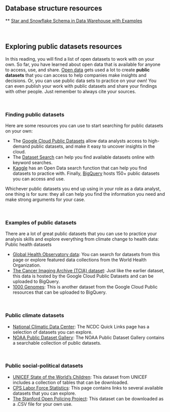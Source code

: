 ## Database structure resources

** [Star and Snowflake Schema in Data Warehouse with Examples](https://www.guru99.com/star-snowflake-data-warehousing.html)

&nbsp;

## Exploring public datasets resources

In this reading, you will find a list of open datasets to work with on your own. So far, you have learned about open data that is available for anyone to access, use, and share. [Open data](https://cloud.google.com/public-datasets) gets used a lot to create **public datasets** that you can access to help companies make insights and decisions. Or, you can use public data sets to practice on your own! You can even publish your work with public datasets and share your findings with other people. Just remember to always cite your sources. 

&nbsp;

### Finding public datasets 

Here are some resources you can use to start searching for public datasets on your own:

* The [Google Cloud Public Datasets](https://cloud.google.com/public-datasets) allow data analysts access to high-demand public datasets, and make it easy to uncover insights in the cloud. 
* The [Dataset Search](https://datasetsearch.research.google.com/) can help you find available datasets online with keyword searches. 
* [Kaggle](https://www.kaggle.com/datasets?utm_medium=paid&utm_source=google.com+search&utm_campaign=datasets&gclid=CjwKCAiAt9z-BRBCEiwA_bWv-L6PpACh6RzmrJjQjmNGCCE7kky1FCtc6Jf1qld-4NwDMYL0WsUyxBoCdwAQAvD_BwE) has an Open Data search function that can help you find datasets to practice with.
Finally, [BigQuery](https://cloud.google.com/bigquery/public-data) hosts 150+ public datasets you can access and use. 

Whichever public datasets you end up using in your role as a data analyst, one thing is for sure: they all can help you find the information you need and make strong arguments for your case.

&nbsp;

### Examples of public datasets

There are a lot of great public datasets that you can use to practice your analysis skills and explore everything from climate change to health data:
Public health datasets

* [Global Health Observatory data](https://www.who.int/data/collections): You can search for datasets from this page or explore featured data collections from the World Health Organization.  
* [The Cancer Imaging Archive (TCIA) dataset](https://cloud.google.com/healthcare/docs/resources/public-datasets/tcia): Just like the earlier dataset, this data is hosted by the Google Cloud Public Datasets and can be uploaded to BigQuery.
* [1000 Genomes](https://cloud.google.com/life-sciences/docs/resources/public-datasets/1000-genomes): This is another dataset from the Google Cloud Public resources that can be uploaded to BigQuery. 

&nbsp;

### Public climate datasets

* [National Climatic Data Center](https://www.ncdc.noaa.gov/data-access/quick-links): The NCDC Quick Links page has a selection of datasets you can explore. 
* [NOAA Public Dataset Gallery](https://www.climate.gov/maps-data/datasets): The NOAA Public Dataset Gallery contains a searchable collection of public datasets.

&nbsp;

### Public social-political datasets

* [UNICEF State of the World’s Children](https://data.unicef.org/resources/dataset/sowc-2019-statistical-tables/): This dataset from UNICEF includes a collection of tables that can be downloaded.
* [CPS Labor Force Statistics](https://www.bls.gov/cps/tables.htm): This page contains links to several available datasets that you can explore.
* [The Stanford Open Policing Project](https://openpolicing.stanford.edu/): This dataset can be downloaded as a .CSV file for your own use.

